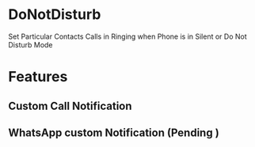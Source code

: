 # DoNotDisturb
Set Particular Contacts Calls in Ringing when Phone is in Silent  or Do Not  Disturb Mode  

# Features
## Custom Call  Notification
## WhatsApp custom Notification (Pending ) 

